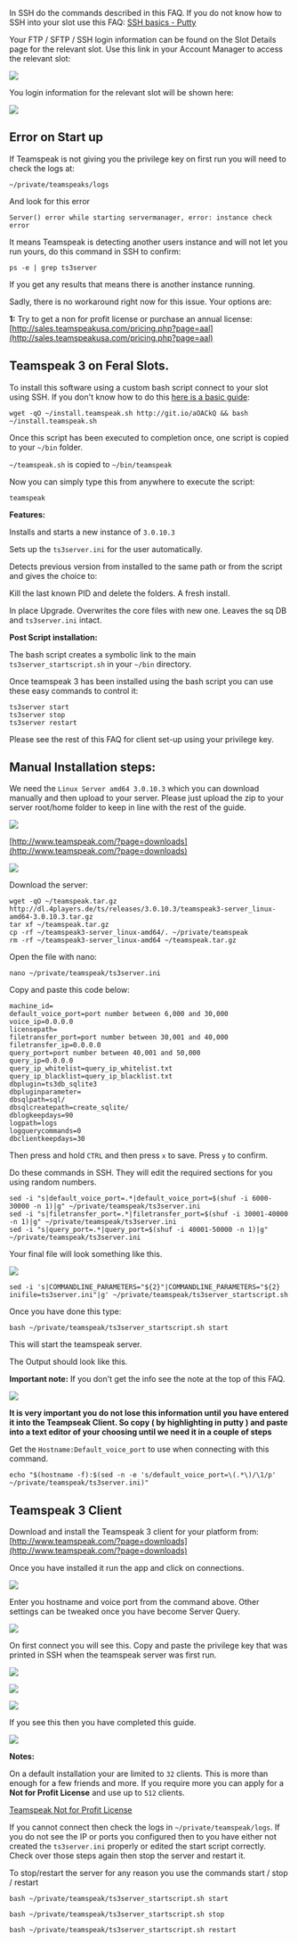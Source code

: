 
In SSH do the commands described in this FAQ. If you do not know how to SSH into your slot use this FAQ: [SSH basics - Putty](https://www.feralhosting.com/faq/view?question=12)

Your FTP / SFTP / SSH login information can be found on the Slot Details page for the relevant slot. Use this link in your Account Manager to access the relevant slot:

![](https://raw.github.com/feralhosting/feralfilehosting/master/Feral%20Wiki/0%20Generic/slot_detail_link.png)

You login information for the relevant slot will be shown here:

![](https://raw.github.com/feralhosting/feralfilehosting/master/Feral%20Wiki/0%20Generic/slot_detail_ssh.png)

Error on Start up
---

If Teamspeak is not giving you the privilege key on first run you will need to check the logs at:

~~~
~/private/teamspeaks/logs
~~~

And look for this error

~~~
Server() error while starting servermanager, error: instance check error
~~~

It means Teamspeak is detecting another users instance and will not let you run yours, do this command in SSH to confirm:

~~~
ps -e | grep ts3server
~~~

If you get any results that means there is another instance running.

Sadly, there is no workaround right now for this issue. Your options are:

**1:** Try to get a non for profit license or purchase an annual license: [http://sales.teamspeakusa.com/pricing.php?page=aal](http://sales.teamspeakusa.com/pricing.php?page=aal)

Teamspeak 3 on Feral Slots.
---

To install this software using a custom bash script connect to your slot using SSH. If you don't know how to do this [here is a basic guide](https://www.feralhosting.com/faq/view?question=12):

~~~
wget -qO ~/install.teamspeak.sh http://git.io/aOACkQ && bash ~/install.teamspeak.sh
~~~

Once this script has been executed to completion once, one script is copied to your `~/bin` folder.

`~/teamspeak.sh` is copied to `~/bin/teamspeak`

Now you can simply type this from anywhere to execute the script: 

~~~
teamspeak
~~~

**Features:**

Installs and starts a new instance of `3.0.10.3`

Sets up the `ts3server.ini` for the user automatically.

Detects previous version from installed to the same path or from the script and gives the choice to:

Kill the last known PID and delete the folders. A fresh install.

In place Upgrade. Overwrites the core files with new one. Leaves the sq DB and `ts3server.ini` intact.

**Post Script installation:**

The bash script creates a symbolic link to the main `ts3server_startscript.sh` in your `~/bin` directory.

Once teamspeak 3 has been installed using the bash script you can use these easy commands to control it:

~~~
ts3server start
ts3server stop
ts3server restart
~~~

Please see the rest of this FAQ for client set-up using your privilege key.

Manual Installation steps:
---

We need the `Linux Server amd64 3.0.10.3`  which you can download manually and then upload to your server. Please just upload the zip to your server root/home folder to keep in line with the rest of the guide.

![](https://raw.github.com/feralhosting/feralfilehosting/master/Feral%20Wiki/Software/Teamspeak%203%20server/0.png)

[http://www.teamspeak.com/?page=downloads](http://www.teamspeak.com/?page=downloads)

![](https://raw.github.com/feralhosting/feralfilehosting/master/Feral%20Wiki/Software/Teamspeak%203%20server/0.1.png)

Download the server:

~~~
wget -qO ~/teamspeak.tar.gz http://dl.4players.de/ts/releases/3.0.10.3/teamspeak3-server_linux-amd64-3.0.10.3.tar.gz
tar xf ~/teamspeak.tar.gz
cp -rf ~/teamspeak3-server_linux-amd64/. ~/private/teamspeak
rm -rf ~/teamspeak3-server_linux-amd64 ~/teamspeak.tar.gz
~~~

Open the file with nano:

~~~
nano ~/private/teamspeak/ts3server.ini
~~~

Copy and paste this code below:

~~~
machine_id=
default_voice_port=port number between 6,000 and 30,000
voice_ip=0.0.0.0
licensepath=
filetransfer_port=port number between 30,001 and 40,000
filetransfer_ip=0.0.0.0
query_port=port number between 40,001 and 50,000
query_ip=0.0.0.0
query_ip_whitelist=query_ip_whitelist.txt
query_ip_blacklist=query_ip_blacklist.txt
dbplugin=ts3db_sqlite3
dbpluginparameter=
dbsqlpath=sql/
dbsqlcreatepath=create_sqlite/
dblogkeepdays=90
logpath=logs
logquerycommands=0
dbclientkeepdays=30
~~~

Then press and hold `CTRL` and then press `x` to save. Press `y` to confirm.

Do these commands in SSH. They will edit the required sections for you using random numbers.

~~~
sed -i "s|default_voice_port=.*|default_voice_port=$(shuf -i 6000-30000 -n 1)|g" ~/private/teamspeak/ts3server.ini
sed -i "s|filetransfer_port=.*|filetransfer_port=$(shuf -i 30001-40000 -n 1)|g" ~/private/teamspeak/ts3server.ini
sed -i "s|query_port=.*|query_port=$(shuf -i 40001-50000 -n 1)|g" ~/private/teamspeak/ts3server.ini
~~~

Your final file will look something like this.

![](https://raw.github.com/feralhosting/feralfilehosting/master/Feral%20Wiki/Software/Teamspeak%203%20server/3.png)

~~~
sed -i 's|COMMANDLINE_PARAMETERS="${2}"|COMMANDLINE_PARAMETERS="${2} inifile=ts3server.ini"|g' ~/private/teamspeak/ts3server_startscript.sh
~~~

Once you have done this type:

~~~
bash ~/private/teamspeak/ts3server_startscript.sh start
~~~

This will start the teamspeak server.

The Output should look like this.

**Important note:** If you don't get the info see the note at the top of this FAQ.

![](https://raw.github.com/feralhosting/feralfilehosting/master/Feral%20Wiki/Software/Teamspeak%203%20server/4.png)

**It is very important you do not lose this information until you have entered it into the Teampseak Client. So copy ( by highlighting in putty ) and paste into a text editor of your choosing until we need it in a couple of steps**

Get the `Hostname:Default_voice_port` to use when connecting with this command.

~~~
echo "$(hostname -f):$(sed -n -e 's/default_voice_port=\(.*\)/\1/p' ~/private/teamspeak/ts3server.ini)"
~~~

Teamspeak 3 Client
---

Download and install the Teamspeak 3 client for your platform from: [http://www.teamspeak.com/?page=downloads](http://www.teamspeak.com/?page=downloads)

Once you have installed it run the app and click on connections.

![](https://raw.github.com/feralhosting/feralfilehosting/master/Feral%20Wiki/Software/Teamspeak%203%20server/4.5.png)

Enter you hostname and voice port from the command above. Other settings can be tweaked once you have become Server Query.

![](https://raw.github.com/feralhosting/feralfilehosting/master/Feral%20Wiki/Software/Teamspeak%203%20server/5.png)

On first connect you will see this. Copy and paste the privilege key that was printed in SSH when the teamspeak server was first run.

![](https://raw.github.com/feralhosting/feralfilehosting/master/Feral%20Wiki/Software/Teamspeak%203%20server/6.png)

![](https://raw.github.com/feralhosting/feralfilehosting/master/Feral%20Wiki/Software/Teamspeak%203%20server/7.png)

![](https://raw.github.com/feralhosting/feralfilehosting/master/Feral%20Wiki/Software/Teamspeak%203%20server/8.png)

If you see this then you have completed this guide.

![](https://raw.github.com/feralhosting/feralfilehosting/master/Feral%20Wiki/Software/Teamspeak%203%20server/9.png)

**Notes:** 

On a default installation your are limited to `32` clients. This is more than enough for a few friends and more. If you require more you can apply for a **Not for Profit License** and use up to `512` clients.

[Teamspeak Not for Profit License](http://forum.teamspeak.com/showthread.php/48339-How-to-obtain-a-Non-Profit-License-%28NPL%29-and-Increase-Your-Virtual-Servers-Slots)

If you cannot connect then check the logs in `~/private/teamspeak/logs`. If you do not see the IP or ports you configured then to you have either not created the `ts3server.ini` properly or edited the start script correctly. Check over those steps again then stop the server and restart it.

To stop/restart the server for any reason you use the commands start / stop / restart

~~~
bash ~/private/teamspeak/ts3server_startscript.sh start
~~~

~~~
bash ~/private/teamspeak/ts3server_startscript.sh stop
~~~

~~~
bash ~/private/teamspeak/ts3server_startscript.sh restart
~~~



